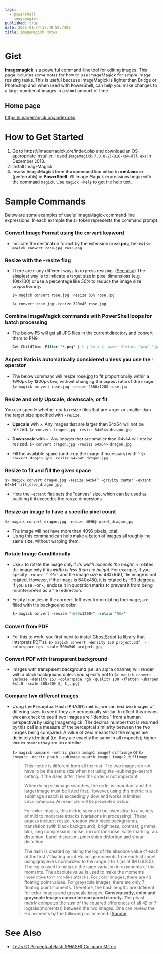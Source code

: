 ```yaml
---
tags:
  - powershell
  - imagemagick
published: true
date: 2021-01-04T17:40:59.748Z
title: ImageMagick Notes
---
```

# Gist 

**Imagemagick** is a powerful command-line tool for editing images. This page includes some notes for how to use ImageMagick for simple image resizing tasks. This is useful because ImageMagick is lighter than Bridge or Photoshop and, when used with PowerShell, can help you make changes to a large number of images in a short amount of time. 


## Home page
https://imagemagick.org/index.php

# How to Get Started
1. Go to https://imagemagick.org/index.php and download an OS-appropriate installer. I used `ImageMagick-7.0.8-23-Q16-x64-dll.exe` in December 2018.
1. Install ImageMagick 
1. Invoke ImageMagick from the command line either in **cmd.exe** or (preferrably) in **PowerShell**. All Image Magick expressions begin with the command `magick`. Use `magick -help` to get the help text. 

# Sample Commands
Below are some examples of useful ImageMagick command-line expressions. In each example the `$>` token represents the command prompt.

### Convert Image Format using the `convert` keyword
- Indicate the destination format by the extension (rose.**png**, below)
`$> magick convert rose.jpg rose.png`

### Resize with the -resize flag
- There are many different ways to express resizing. ([See Also](https://imagemagick.org/script/command-line-options.php#resize)) The simplest way is to indicate a target size in pixel dimensions (e.g. 100x100) or use a percentage like _50%_ to reduce the image size proportionally. 
   
   `$> magick convert rose.jpg -resize 50% rose.jpg`

   `$> convert rose.jpg -resize 320x45 rose.jpg`

### Combine ImageMagick commands with PowerShell loops for batch processing
- The below PS will get all JPG files in the current directory and convert them to PNG
   
   ```ps
   Get-ChildItem -Filter "*.png" | % { $n = $_.Name -Replace "png","jpg"; magick convert $_ $n }
   ```

### Aspect Ratio is automatically considered unless you use the `!` operator
- The below command will resize rose.jpg to fit proportionally within a 1600px by 1200px box, without changing the aspect ratio of the image. 
   `$> magick convert rose.jpg -resize 1600x1200 rose.jpg`

### Resize and only Upscale, downscale, or fit
You can specify whether _not_ to resize files that are larger or smaller than the target size specified with `-resize`.

- **Upscale** with `>`. Any images that are larger than 64x64 will not be resized. 
   `$> convert dragon.jpg -resize 64x64< dragon.jpg`

- **Downscale** with `>`. Any images that are smaller than 64x64 will not be resized. 
   `$> convert dragon.jpg -resize 64x64> dragon.jpg`

- Fill the available space (and crop the image if necessary) with `^`
   `$> convert dragon.jpg -resize 64x64^ dragon.jpg`

### Resize to fit and fill the given space
   `$> magick convert dragon.jpg -resize 64x64^ -gravity center -extent 64x64 fill_crop_dragon.jpg`
   - Here the `-extent` flag sets the "canvas" size, which can be used as padding if it exceedes the resize dimensions

### Resize an image to have a specific pixel count
   `$> magick convert dragon.jpg -resize 4096@ pixel_dragon.jpg`
   - The image will not have more than 4096 pixels, total. 
   - Using this command can help make a batch of images all roughly the same size, without warping them. 

### Rotate Image Conditionally
- Use `>` to rotate the image only if _its width exceeds the height_. `<` rotates the image only if _its width is less than the height_. For example, if you specify `-rotate "-90>"` and the image size is 480x640, the image is not rotated. However, if the image is 640x480, it is rotated by -90 degrees. If you use `>` or `<`, enclose it in quotation marks to prevent it from being misinterpreted as a file redirection. 
- Empty triangles in the corners, left over from rotating the image, are filled with the background color.

   ```ps
   $> magick convert -resize "1600x1200>" -rotate "90>"
   ```


### Convert from PDF
- For this to work, you first need to install [GhostScript](https://www.ghostscript.com/) (a library that interprets PDF's).
   `$> magick convert -density 150 project.pdf  -colorspace rgb -scale 500x500 project.jpg`

### Convert PDF with transparent background
- Images with transparent background (i.e. an alpha channel) will render with a black background unless you specify not to
   `$> magick convert -verbose -density 150 -colorspace rgb -quality 100 -flatten -sharpen 0x1.0 -scale 500x500 $_ $_.jpg}`

### Compare two different images
- Using the Perceptual Hash (PHASH) metric, we can test two images of differing sizes to see if they are perceptually similar. In effect this means we can check to see if two images are "identical" from a human perspective by using Imagemagick. The decimal number that is returned by this call is a measure of the perceptual similarity between the two images being compared. A value of zero means that the images are definitely identical (i.e. they are exactly the same in all respects); higher values means they are less similar. 

   `$> magick compare -metric phash image1 image2 diffimage`
   or
   `$> compare -metric phash -subimage-search image1 image2 diffimage`

   <blockquote>
   This metric is different from all the rest. The two images do not have to be the same size when not using the -subimage-search setting. If the sizes differ, then the order is not important.

   When doing subimage searches, the order is important and the larger image must be listed first. However, using this metric in a subimage search is exceedingly slow and works in limited circumstances. An example will be presented below.

   For color images, this metric seems to be insensitive to a variety of mild to moderate attacks (variations in processing). These attacks include: resize, rotation (with black background), translation (with black background), brightness, contrast, gamma, blur, jpeg compression, noise, mirror/transpose, watermarking, arc distortion, barrel distortion, pincushion distortion and shear distortion. 

   The hash is created by taking the log of the absolute value of each of the first 7 floating point Hu image moments from each channel using graylevels normalized to the range 0 to 1 (as of IM 6.8.8.5). The log is used to mitigate the large variation in exponents of the moments. The absolute value is used to make the moments insensitive to mirror-like attacks. For color images, there are 42 floating point values. For grayscale images, there are only 7 floating point moments. Therefore, the hash lengths are different for color images and grayscale images. <strong>Consequently, color and grayscale images cannot be compared directly.</strong> The phash metric computes the sum of the squared differences of all 42 or 7 log(abs(moments)) between the two images. One can review the Hu moments by the following commmand:
([Source](http://www.fmwconcepts.com/misc_tests/perceptual_hash_test_results_510/index.html))
   </blockquote>


# See Also
- [Tests Of Perceptual Hash (PHASH) Compare Metric](http://www.fmwconcepts.com/misc_tests/perceptual_hash_test_results_510/index.html)